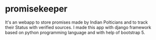 # promisekeeper
It's an webapp to store promises made by Indian Polticians and to track their Status with verified sources.
I made this app with django framework based on python programming language and with help of bootstrap 5.
